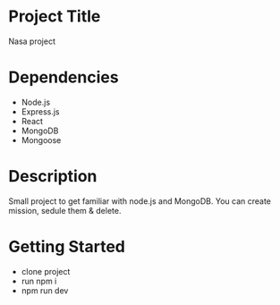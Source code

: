 # Project Title

Nasa project

# Dependencies

- Node.js
- Express.js
- React 
- MongoDB
- Mongoose

# Description

Small project to get familiar with node.js and MongoDB. 
You can create mission, sedule them & delete. 

# Getting Started

- clone project
- run npm i
- npm run dev 
